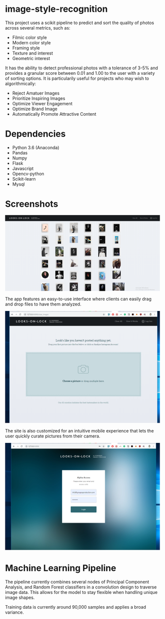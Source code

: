 # image-style-recognition

This project uses a scikit pipeline to predict and sort the quality of photos across several metrics, such as:

- Filmic color style
- Modern color style
- Framing style
- Texture and interest
- Geometric interest

It has the ability to detect professional photos with a tolerance of 3-5% and provides a granular score between 0.01 and 1.00 to the user with a variety of sorting options. It is particularily useful for projects who may wish to algorithmically:

- Reject Amatuer Images
- Prioritize Inspiring Images
- Optimize Viewer Engagement
- Optimize Brand Image
- Automatically Promote Attractive Content

# Dependencies

- Python 3.6 (Anaconda)
- Pandas
- Numpy
- Flask
- Javascript
- Opencv-python
- Scikit-learn
- Mysql

# Screenshots

<img src="/snapshots/j1.png" width="680">

The app features an easy-to-use interface where clients can easily drag and drop files to have them analyzed.

<img src="/snapshots/h4.png" width="680">

The site is also customized for an intuitive mobile experience that lets the user quickly curate pictures from their camera.


 <img src="/snapshots/h3.png" width="680">

 # Machine Learning Pipeline

 The pipeline currently combines several nodes of Principal Component Analysis, and Random Forest classifiers in a convolution design to traverse image data. This allows for the model to stay flexible when handling unique image shapes.

Training data is currently around 90,000 samples and applies a broad variance.
